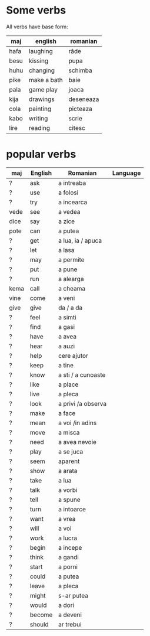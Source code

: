 # Some verbs

All verbs have base form:

maj  | english       | romanian
-----|---------------|-----------------
hafa | laughing      | râde
besu | kissing       | pupa
huhu | changing      | schimba
pike | make a bath   | baie
pala | game play     | joaca
kija | drawings      | deseneaza
cola | painting      | picteaza
kabo | writing       | scrie
lire | reading       | citesc  




# popular verbs


 maj  | English| Romanian           | Language
------|--------|--------------------|----------------------
 ?    | ask    | a intreaba         |
 ?    | use    | a folosi           |
 ?    | try    | a incearca         |
 vede | see    | a vedea            |
 dice | say    | a zice             |
 pote | can    | a putea            |
 ?    | get    | a lua, ia / apuca  |
 ?    | let    | a lasa             |
 ?    | may    | a permite          |
 ?    | put    | a pune             |
 ?    | run    | a alearga          |
 kema | call   | a cheama           |
 vine | come   | a veni             |
 give | give   | da / a da          |
 ?    | feel   | a simti            |
 ?    | find   | a gasi             |
 ?    | have   | a avea             |
 ?    | hear   | a auzi             |
 ?    | help   | cere ajutor        |
 ?    | keep   | a tine             |
 ?    | know   | a sti / a cunoaste |
 ?    | like   | a place            |
 ?    | live   | a pleca            |
 ?    | look   | a privi /a observa |
 ?    | make   | a face             |
 ?    | mean   | a voi /in adins    |
 ?    | move   | a misca            |
 ?    | need   | a avea nevoie      |
 ?    | play   | a se juca          |
 ?    | seem   | aparent            |
 ?    | show   | a arata            |
 ?    | take   | a lua              |
 ?    | talk   | a vorbi            |
 ?    | tell   | a spune            |
 ?    | turn   | a intoarce         |
 ?    | want   | a vrea             |
 ?    | will   | a voi              |
 ?    | work   | a lucra            |
 ?    | begin  | a incepe           |
 ?    | think  | a gandi            |
 ?    | start  | a porni            |
 ?    | could  | a putea            |
 ?    | leave  | a pleca            |
 ?    | might  | s-ar putea         |
 ?    | would  | a dori             |
 ?    | become | a deveni           |
 ?    | should | ar trebui          |

